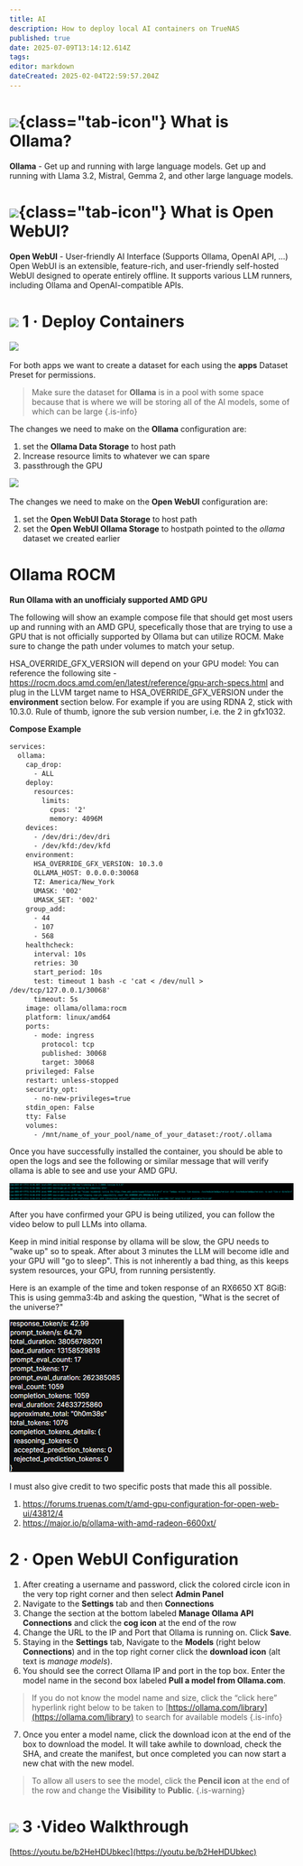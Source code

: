 ```yaml
---
title: AI
description: How to deploy local AI containers on TrueNAS
published: true
date: 2025-07-09T13:14:12.614Z
tags: 
editor: markdown
dateCreated: 2025-02-04T22:59:57.204Z
---
```


# ![](/ollama.png){class="tab-icon"} What is Ollama?
**Ollama** - Get up and running with large language models. Get up and running with Llama 3.2, Mistral, Gemma 2, and other large language models.

# ![](/open-webui.png){class="tab-icon"} What is Open WebUI?
**Open WebUI** - User-friendly AI Interface (Supports Ollama, OpenAI API, ...) Open WebUI is an extensible, feature-rich, and user-friendly self-hosted WebUI designed to operate entirely offline. It supports various LLM runners, including Ollama and OpenAI-compatible APIs.

# <img src="/truenas.png" class="tab-icon"> 1 · Deploy Containers

![](/screenshot_from_2025-02-06_07-32-03.png)

For both apps we want to create a dataset for each using the **apps** Dataset Preset for permissions. 
> Make sure the dataset for **Ollama** is in a pool with some space because that is where we will be storing all of the AI models, some of which can be large
{.is-info}


The changes we need to make on the **Ollama** configuration are:

1.  set the **Ollama Data Storage** to host path
2.  Increase resource limits to whatever we can spare
3.  passthrough the GPU

![](/screenshot_from_2025-02-06_07-38-46.png)

The changes we need to make on the **Open WebUI** configuration are:

1.  set the **Open WebUI Data Storage** to host path
2.  set the **Open WebUI Ollama Storage** to hostpath pointed to the *ollama* dataset we created earlier

# Ollama ROCM
**Run Ollama with an unofficialy supported AMD GPU**

The following will show an example compose file that should get most users up and running with an AMD GPU, specefically those that are trying to use a GPU that is not officially supported by Ollama but can utilize ROCM. Make sure to change the path under volumes to match your setup.

HSA_OVERRIDE_GFX_VERSION will depend on your GPU model: You can reference the following site - https://rocm.docs.amd.com/en/latest/reference/gpu-arch-specs.html and plug in the LLVM target name to HSA_OVERRIDE_GFX_VERSION under the **environment** section below. For example if you are using RDNA 2, stick with 10.3.0. Rule of thumb, ignore the sub version number, i.e. the 2 in gfx1032.

**Compose Example**
```
services:
  ollama:
    cap_drop:
      - ALL
    deploy:
      resources:
        limits:
          cpus: '2'
          memory: 4096M
    devices:
      - /dev/dri:/dev/dri
      - /dev/kfd:/dev/kfd
    environment:
      HSA_OVERRIDE_GFX_VERSION: 10.3.0
      OLLAMA_HOST: 0.0.0.0:30068
      TZ: America/New_York
      UMASK: '002'
      UMASK_SET: '002'
    group_add:
      - 44
      - 107
      - 568
    healthcheck:
      interval: 10s
      retries: 30
      start_period: 10s
      test: timeout 1 bash -c 'cat < /dev/null > /dev/tcp/127.0.0.1/30068'
      timeout: 5s
    image: ollama/ollama:rocm
    platform: linux/amd64
    ports:
      - mode: ingress
        protocol: tcp
        published: 30068
        target: 30068
    privileged: False
    restart: unless-stopped
    security_opt:
      - no-new-privileges=true
    stdin_open: False
    tty: False
    volumes:
      - /mnt/name_of_your_pool/name_of_your_dataset:/root/.ollama
```      
Once you have successfully installed the container, you should be able to open the logs and see the following or similar message that will verify ollama is able to see and use your AMD GPU. 

![Screenshot_2025-07-17-113913.png](/Screenshot_2025-07-17-113913.png)

After you have confirmed your GPU is being utilized, you can follow the video below to pull LLMs into ollama.

Keep in mind initial response by ollama will be slow, the GPU needs to "wake up" so to speak. After about 3 minutes the LLM will become idle and your GPU will "go to sleep". This is not inherently a bad thing, as this keeps system resources, your GPU, from running persistently.

Here is an example of the time and token response of an RX6650 XT 8GiB:
This is using gemma3:4b and asking the question, "What is the secret of the universe?"

![Screenshot_2025-07-17-115222.png](/Screenshot_2025-07-17-115222.png)

I must also give credit to two specific posts that made this all possible.
1. https://forums.truenas.com/t/amd-gpu-configuration-for-open-web-ui/43812/4
2. https://major.io/p/ollama-with-amd-radeon-6600xt/


# 2 · Open WebUI Configuration

1. After creating a username and password, click the colored circle icon in the very top right corner and then select **Admin Panel**
1. Navigate to the **Settings** tab and then **Connections**
1. Change the section at the bottom labeled **Manage Ollama API Connections** and click the **cog icon** at the end of the row
1. Change the URL to the IP and Port that Ollama is running on. Click **Save**.
1. Staying in the **Settings** tab, Navigate to the **Models** (right below **Connections**) and in the top right corner click the **download icon** (alt text is *manage models*). 
1. You should see the correct Ollama IP and port in the top box. Enter the model name in the second box labeled **Pull a model from Ollama.com**. 
> If you do not know the model name and size, click the “click here” hyperlink right below to be taken to [https://ollama.com/library](https://ollama.com/library) to search for available models
{.is-info}

7. Once you enter a model name, click the download icon at the end of the box to download the model. It will take awhile to download, check the SHA, and create the manifest, but once completed you can now start a new chat with the new model. 
> 
> To allow all users to see the model, click the **Pencil icon** at the end of the row and change the **Visibility** to **Public**.
{.is-warning}


# <img src="/youtube.png" class="tab-icon"> 3 ·Video Walkthrough

[https://youtu.be/b2HeHDUbkec](https://youtu.be/b2HeHDUbkec)